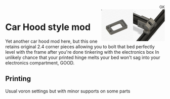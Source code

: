 <div style="text-align: right"><sub>GK</sub></div>
<img align="right" width="100" height="100" src="Images/Hinge.jpg">
<img align="right" width="100" height="100" src="Images/DIN mount.jpg">

# Car Hood style mod

Yet another car hood mod here, but this one retains original 2.4 corner pieces allowing you to bolt that bed perfectly level with the frame after you're done tinkering with the electronics box
In unlikely chance that your printed hinge melts your bed won't sag into your electronics compartment, GOOD.

## Printing

Usual voron settings but with minor supports on some parts
